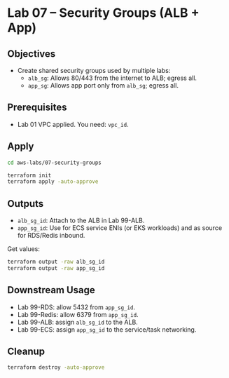 # Lab 07 – Security Groups (ALB + App)

## Objectives

- Create shared security groups used by multiple labs:
  - `alb_sg`: Allows 80/443 from the internet to ALB; egress all.
  - `app_sg`: Allows app port only from `alb_sg`; egress all.

## Prerequisites

- Lab 01 VPC applied. You need: `vpc_id`.

## Apply

```bash
cd aws-labs/07-security-groups

terraform init
terraform apply -auto-approve
```

## Outputs

- `alb_sg_id`: Attach to the ALB in Lab 99-ALB.
- `app_sg_id`: Use for ECS service ENIs (or EKS workloads) and as source for RDS/Redis inbound.

Get values:

```bash
terraform output -raw alb_sg_id
terraform output -raw app_sg_id
```

## Downstream Usage

- Lab 99-RDS: allow 5432 from `app_sg_id`.
- Lab 99-Redis: allow 6379 from `app_sg_id`.
- Lab 99-ALB: assign `alb_sg_id` to the ALB.
- Lab 99-ECS: assign `app_sg_id` to the service/task networking.

## Cleanup

```bash
terraform destroy -auto-approve
```
